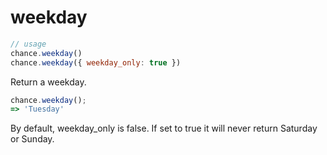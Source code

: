 # weekday

```js
// usage
chance.weekday()
chance.weekday({ weekday_only: true })
```

Return a weekday.

```js
chance.weekday();
=> 'Tuesday'
```

By default, weekday_only is false. If set to true it will never return Saturday or Sunday.
